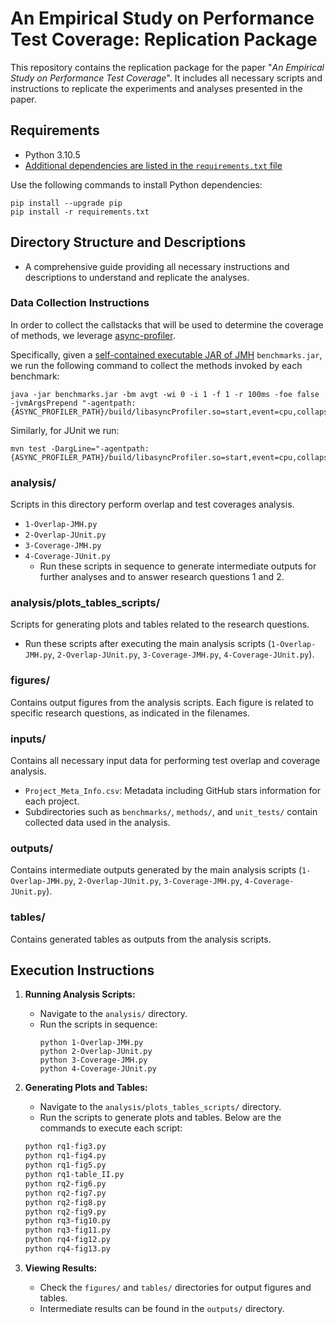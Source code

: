 
# An Empirical Study on Performance Test Coverage: Replication Package

This repository contains the replication package for the paper "*An Empirical Study on Performance Test Coverage*". It includes all necessary scripts and instructions to replicate the experiments and analyses presented in the paper.

## Requirements

- Python 3.10.5
- [Additional dependencies are listed in the `requirements.txt` file](requirements.txt)

Use the following commands to install Python dependencies:
```
pip install --upgrade pip
pip install -r requirements.txt
```

## Directory Structure and Descriptions

- A comprehensive guide providing all necessary instructions and descriptions to understand and replicate the analyses.


### Data Collection Instructions
In order to collect the callstacks that will be used to determine the coverage of methods, we leverage [async-profiler](https://github.com/async-profiler/async-profiler).

Specifically, given a [self-contained executable JAR of JMH](https://github.com/openjdk/jmh) `benchmarks.jar`, we run the following command to collect the methods invoked by each benchmark:

```
java -jar benchmarks.jar -bm avgt -wi 0 -i 1 -f 1 -r 100ms -foe false -jvmArgsPrepend "-agentpath:{ASYNC_PROFILER_PATH}/build/libasyncProfiler.so=start,event=cpu,collapsed,cstack=no,include=*jmh*,file=.%t.folded,interval=1"
``````

Similarly, for JUnit we run:

```
mvn test -DargLine="-agentpath:{ASYNC_PROFILER_PATH}/build/libasyncProfiler.so=start,event=cpu,collapsed,cstack=no,include=*junit*,file=.%t.folded,interval=1"
```


### analysis/
Scripts in this directory perform overlap and test coverages analysis.
- `1-Overlap-JMH.py`
- `2-Overlap-JUnit.py`
- `3-Coverage-JMH.py`
- `4-Coverage-JUnit.py`
   - Run these scripts in sequence to generate intermediate outputs for further analyses and to answer research questions 1 and 2.

### analysis/plots_tables_scripts/
Scripts for generating plots and tables related to the research questions.
- Run these scripts after executing the main analysis scripts (`1-Overlap-JMH.py`, `2-Overlap-JUnit.py`, `3-Coverage-JMH.py`, `4-Coverage-JUnit.py`).

### figures/
Contains output figures from the analysis scripts. Each figure is related to specific research questions, as indicated in the filenames.

### inputs/
Contains all necessary input data for performing test overlap and coverage analysis.
- `Project_Meta_Info.csv`: Metadata including GitHub stars information for each project.
- Subdirectories such as `benchmarks/`, `methods/`, and `unit_tests/` contain collected data used in the analysis.

### outputs/
Contains intermediate outputs generated by the main analysis scripts (`1-Overlap-JMH.py`, `2-Overlap-JUnit.py`, `3-Coverage-JMH.py`, `4-Coverage-JUnit.py`).

### tables/
Contains generated tables as outputs from the analysis scripts.

## Execution Instructions

1. **Running Analysis Scripts:**
   - Navigate to the `analysis/` directory.
   - Run the scripts in sequence:
     ```
     python 1-Overlap-JMH.py
     python 2-Overlap-JUnit.py
     python 3-Coverage-JMH.py
     python 4-Coverage-JUnit.py
     ```

2. **Generating Plots and Tables:**
   - Navigate to the `analysis/plots_tables_scripts/` directory.
   - Run the scripts to generate plots and tables. Below are the commands to execute each script:
   ```bash
   python rq1-fig3.py
   python rq1-fig4.py
   python rq1-fig5.py
   python rq1-table_II.py
   python rq2-fig6.py
   python rq2-fig7.py
   python rq2-fig8.py
   python rq2-fig9.py
   python rq3-fig10.py
   python rq3-fig11.py
   python rq4-fig12.py
   python rq4-fig13.py
   ```

3. **Viewing Results:**
   - Check the `figures/` and `tables/` directories for output figures and tables.
   - Intermediate results can be found in the `outputs/` directory.

